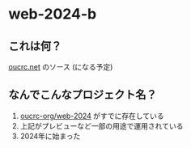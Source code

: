 # web-2024-b

## これは何？

[oucrc.net](https://oucrc.net) のソース (になる予定)

## なんでこんなプロジェクト名？

1. [oucrc-org/web-2024](https://github.com/oucrc-org/web-2024) がすでに存在している
2. 上記がプレビューなど一部の用途で運用されている
3. 2024年に始まった
